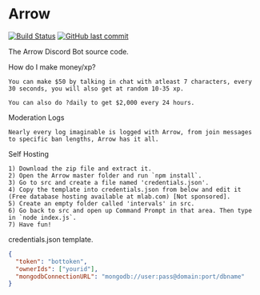 # Arrow
[![Build Status](https://travis-ci.org/FozzieHi/Arrow.svg?branch=master)](https://travis-ci.org/FozzieHi/Arrow) [![GitHub last commit](https://img.shields.io/github/last-commit/fozziehi/arrow.svg?label=Last+updated)]()

The Arrow Discord Bot source code.

How do I make money/xp?
```
You can make $50 by talking in chat with atleast 7 characters, every 30 seconds, you will also get at random 10-35 xp.

You can also do ?daily to get $2,000 every 24 hours.
```

Moderation Logs
```
Nearly every log imaginable is logged with Arrow, from join messages to specific ban lengths, Arrow has it all.
```

Self Hosting
```
1) Download the zip file and extract it.
2) Open the Arrow master folder and run `npm install`.
3) Go to src and create a file named 'credentials.json'.
4) Copy the template into credentials.json from below and edit it (Free database hosting available at mlab.com) [Not sponsored].
5) Create an empty folder called 'intervals' in src.
6) Go back to src and open up Command Prompt in that area. Then type in `node index.js`.
7) Have fun!
```

credentials.json template.
```json
{
  "token": "bottoken",
  "ownerIds": ["yourid"],
  "mongodbConnectionURL": "mongodb://user:pass@domain:port/dbname"
}
```
